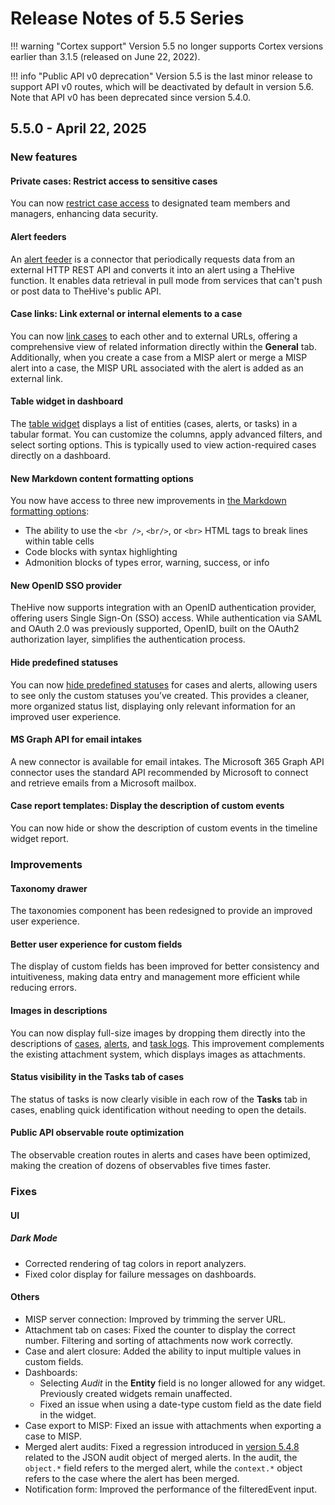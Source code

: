 # Release Notes of 5.5 Series

!!! warning "Cortex support"
    Version 5.5 no longer supports Cortex versions earlier than 3.1.5 (released on June 22, 2022).

!!! info "Public API v0 deprecation"
    Version 5.5 is the last minor release to support API v0 routes, which will be deactivated by default in version 5.6. Note that API v0 has been deprecated since version 5.4.0.

## 5.5.0 - April 22, 2025

### New features

#### Private cases: Restrict access to sensitive cases

You can now [restrict case access](../user-guides/analyst-corner/cases/about-cases.md#case-visibility) to designated team members and managers, enhancing data security.

#### Alert feeders

An [alert feeder](../user-guides/organization/configure-organization/manage-feeders/about-feeders.md) is a connector that periodically requests data from an external HTTP REST API and converts it into an alert using a TheHive function. It enables data retrieval in pull mode from services that can't push or post data to TheHive's public API.

#### Case links: Link external or internal elements to a case

You can now [link cases](../user-guides/analyst-corner/cases/about-cases.md#linking-elements) to each other and to external URLs, offering a comprehensive view of related information directly within the **General** tab. Additionally, when you create a case from a MISP alert or merge a MISP alert into a case, the MISP URL associated with the alert is added as an external link.

#### Table widget in dashboard

The [table widget](../user-guides/analyst-corner/dashboard/widgets-dashboards.md#table-widget) displays a list of entities (cases, alerts, or tasks) in a tabular format. You can customize the columns, apply advanced filters, and select sorting options. This is typically used to view action-required cases directly on a dashboard.

#### New Markdown content formatting options

You now have access to three new improvements in [the Markdown formatting options](../user-guides/thehive-flavored-markdown.md):

* The ability to use the `<br />`, `<br/>`, or `<br>` HTML tags to break lines within table cells
* Code blocks with syntax highlighting
* Admonition blocks of types error, warning, success, or info

#### New OpenID SSO provider

TheHive now supports integration with an OpenID authentication provider, offering users Single Sign-On (SSO) access. While authentication via SAML and OAuth 2.0 was previously supported, OpenID, built on the OAuth2 authorization layer, simplifies the authentication process.

#### Hide predefined statuses

You can now [hide predefined statuses](../administration/status/change-visibility-of-a-status.md) for cases and alerts, allowing users to see only the custom statuses you’ve created. This provides a cleaner, more organized status list, displaying only relevant information for an improved user experience.

#### MS Graph API for email intakes

A new connector is available for email intakes. The Microsoft 365 Graph API connector uses the standard API recommended by Microsoft to connect and retrieve emails from a Microsoft mailbox.

#### Case report templates: Display the description of custom events

You can now hide or show the description of custom events in the timeline widget report.

### Improvements

#### Taxonomy drawer

The taxonomies component has been redesigned to provide an improved user experience.

#### Better user experience for custom fields

The display of custom fields has been improved for better consistency and intuitiveness, making data entry and management more efficient while reducing errors.

#### Images in descriptions

You can now display full-size images by dropping them directly into the descriptions of [cases](../user-guides/analyst-corner/cases/create-a-new-case.md#create-an-empty-case), [alerts](../user-guides/analyst-corner/alerts/enrich-alert-details.md), and [task logs](../user-guides/analyst-corner/tasks/create-a-task-log.md). This improvement complements the existing attachment system, which displays images as attachments.

#### Status visibility in the Tasks tab of cases

The status of tasks is now clearly visible in each row of the **Tasks** tab in cases, enabling quick identification without needing to open the details.

#### Public API observable route optimization

The observable creation routes in alerts and cases have been optimized, making the creation of dozens of observables five times faster.

### Fixes

#### UI

##### Dark Mode

* Corrected rendering of tag colors in report analyzers.
* Fixed color display for failure messages on dashboards.

#### Others

* MISP server connection: Improved by trimming the server URL.
* Attachment tab on cases: Fixed the counter to display the correct number. Filtering and sorting of attachments now work correctly.
* Case and alert closure: Added the ability to input multiple values in custom fields.
* Dashboards: 
    * Selecting *Audit* in the **Entity** field is no longer allowed for any widget. Previously created widgets remain unaffected.
    * Fixed an issue when using a date-type custom field as the date field in the widget.
* Case export to MISP: Fixed an issue with attachments when exporting a case to MISP.
* Merged alert audits: Fixed a regression introduced in [version 5.4.8](release-notes-5.4.md) related to the JSON audit object of merged alerts. In the audit, the `object.*` field refers to the merged alert, while the `context.*` object refers to the case where the alert has been merged.
* Notification form: Improved the performance of the filteredEvent input.